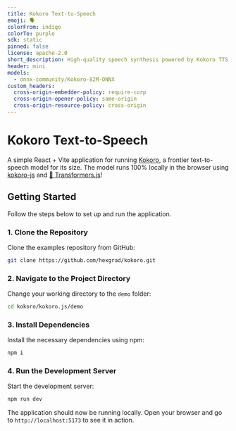 ```yaml
---
title: Kokoro Text-to-Speech
emoji: 🗣️
colorFrom: indigo
colorTo: purple
sdk: static
pinned: false
license: apache-2.0
short_description: High-quality speech synthesis powered by Kokoro TTS
header: mini
models:
  - onnx-community/Kokoro-82M-ONNX
custom_headers:
  cross-origin-embedder-policy: require-corp
  cross-origin-opener-policy: same-origin
  cross-origin-resource-policy: cross-origin
---
```


# Kokoro Text-to-Speech

A simple React + Vite application for running [Kokoro](https://github.com/hexgrad/kokoro), a frontier text-to-speech model for its size. The model runs 100% locally in the browser using [kokoro-js](https://www.npmjs.com/package/kokoro-js) and [🤗 Transformers.js](https://www.npmjs.com/package/@huggingface/transformers)!

## Getting Started

Follow the steps below to set up and run the application.

### 1. Clone the Repository

Clone the examples repository from GitHub:

```sh
git clone https://github.com/hexgrad/kokoro.git
```

### 2. Navigate to the Project Directory

Change your working directory to the `demo` folder:

```sh
cd kokoro/kokoro.js/demo
```

### 3. Install Dependencies

Install the necessary dependencies using npm:

```sh
npm i
```

### 4. Run the Development Server

Start the development server:

```sh
npm run dev
```

The application should now be running locally. Open your browser and go to `http://localhost:5173` to see it in action.
